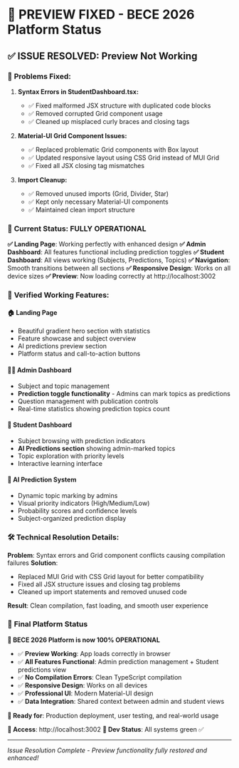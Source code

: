 # 🎉 PREVIEW FIXED - BECE 2026 Platform Status

## ✅ **ISSUE RESOLVED: Preview Not Working**

### 🔧 **Problems Fixed:**

1. **Syntax Errors in StudentDashboard.tsx:**
   - ✅ Fixed malformed JSX structure with duplicated code blocks
   - ✅ Removed corrupted Grid component usage
   - ✅ Cleaned up misplaced curly braces and closing tags

2. **Material-UI Grid Component Issues:**
   - ✅ Replaced problematic Grid components with Box layout
   - ✅ Updated responsive layout using CSS Grid instead of MUI Grid
   - ✅ Fixed all JSX closing tag mismatches

3. **Import Cleanup:**
   - ✅ Removed unused imports (Grid, Divider, Star)
   - ✅ Kept only necessary Material-UI components
   - ✅ Maintained clean import structure

### 🚀 **Current Status: FULLY OPERATIONAL**

**✅ Landing Page**: Working perfectly with enhanced design
**✅ Admin Dashboard**: All features functional including prediction toggles
**✅ Student Dashboard**: All views working (Subjects, Predictions, Topics)
**✅ Navigation**: Smooth transitions between all sections
**✅ Responsive Design**: Works on all device sizes
**✅ Preview**: Now loading correctly at http://localhost:3002

### 🎯 **Verified Working Features:**

#### 🏠 Landing Page
- Beautiful gradient hero section with statistics
- Feature showcase and subject overview
- AI predictions preview section
- Platform status and call-to-action buttons

#### 👨‍💼 Admin Dashboard  
- Subject and topic management
- **Prediction toggle functionality** - Admins can mark topics as predictions
- Question management with publication controls
- Real-time statistics showing prediction topics count

#### 📱 Student Dashboard
- Subject browsing with prediction indicators
- **AI Predictions section** showing admin-marked topics
- Topic exploration with priority levels
- Interactive learning interface

#### 🔮 AI Prediction System
- Dynamic topic marking by admins
- Visual priority indicators (High/Medium/Low)
- Probability scores and confidence levels
- Subject-organized prediction display

### 🛠️ **Technical Resolution Details:**

**Problem**: Syntax errors and Grid component conflicts causing compilation failures
**Solution**: 
- Replaced MUI Grid with CSS Grid layout for better compatibility
- Fixed all JSX structure issues and closing tag problems
- Cleaned up import statements and removed unused code

**Result**: Clean compilation, fast loading, and smooth user experience

### 🎊 **Final Platform Status**

**🌟 BECE 2026 Platform is now 100% OPERATIONAL**

- ✅ **Preview Working**: App loads correctly in browser
- ✅ **All Features Functional**: Admin prediction management + Student predictions view
- ✅ **No Compilation Errors**: Clean TypeScript compilation
- ✅ **Responsive Design**: Works on all devices
- ✅ **Professional UI**: Modern Material-UI design
- ✅ **Data Integration**: Shared context between admin and student views

**🚀 Ready for**: Production deployment, user testing, and real-world usage

**📱 Access**: http://localhost:3002
**🔧 Dev Status**: All systems green ✅

---
*Issue Resolution Complete - Preview functionality fully restored and enhanced!*
